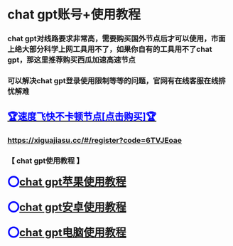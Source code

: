 # chat gpt账号+使用教程

### chat gpt对线路要求非常高，需要购买国外节点后才可以使用，市面上绝大部分科学上网工具用不了，如果你自有的工具用不了chat gpt，那这里推荐购买西瓜加速高速节点

### 可以解决chat gpt登录使用限制等等的问题，官网有在线客服在线排忧解难

## [<font color=blue>🏆速度飞快不卡顿节点[点击购买]🏆</font>](https://xiguajiasu.cc/#/register?code=6TVJEoae)

### <font color=blue>https://xiguajiasu.cc/#/register?code=6TVJEoae</font>

### **【 chat gpt使用教程 】</font>**

**<font size=5 color=blue>⭕️[chat gpt苹果使用教程](chatGPT/chatgptios.md)</font>**

**<font size=5 color=blue>⭕️[chat gpt安卓使用教程](chatGPT/chatgptAndroid.md)</font>**

**<font size=5 color=blue>⭕️[chat gpt电脑使用教程](chatGPT/chatgptPC.md)</font>**
